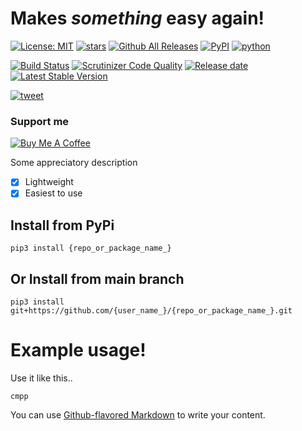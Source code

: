 # Makes _something_ easy again!
[![License: MIT](https://img.shields.io/github/license/{user_name_}/{repo_or_package_name_})](https://opensource.org/licenses/MIT)
[![stars](https://img.shields.io/github/stars/{user_name_}/{repo_or_package_name_})]()
[![Github All Releases](https://img.shields.io/github/downloads/Souvic/package_creator/total.svg)]()
[![PyPI](https://img.shields.io/pypi/v/{repo_or_package_name_})](https://pypi.org/project/{repo_or_package_name_}/)
[![python](https://img.shields.io/github/languages/top/{user_name_}/{repo_or_package_name_})]()

[![Build Status](https://scrutinizer-ci.com/g/{user_name_}/{repo_or_package_name_}/badges/build.png?b=main)](https://scrutinizer-ci.com/g/{user_name_}/{repo_or_package_name_}/build-status/main)
[![Scrutinizer Code Quality](https://scrutinizer-ci.com/g/{user_name_}/{repo_or_package_name_}/badges/quality-score.png?b=main)](https://scrutinizer-ci.com/g/{user_name_}/{repo_or_package_name_}/?branch=main)
[![Release date](https://img.shields.io/github/release-date/{user_name_}/{repo_or_package_name_})]()
[![Latest Stable Version](https://img.shields.io/github/v/release/{user_name_}/{repo_or_package_name_})]()

[![tweet](https://img.shields.io/twitter/url?style=social&url=https%3A%2F%2Fgithub.com%2F{user_name_}%2F{repo_or_package_name_})]()

### Support me


[![Buy Me A Coffee](https://cdn.buymeacoffee.com/buttons/v2/default-yellow.png)](https://www.buymeacoffee.com/{user_name_})


Some appreciatory description
- [x] Lightweight
- [x] Easiest to use 

## Install from PyPi
```
pip3 install {repo_or_package_name_}
```

## Or Install from main branch
```
pip3 install git+https://github.com/{user_name_}/{repo_or_package_name_}.git
```

# Example usage!
Use it like this..
```
cmpp
```

You can use
[Github-flavored Markdown](https://guides.github.com/features/mastering-markdown/)
to write your content.

